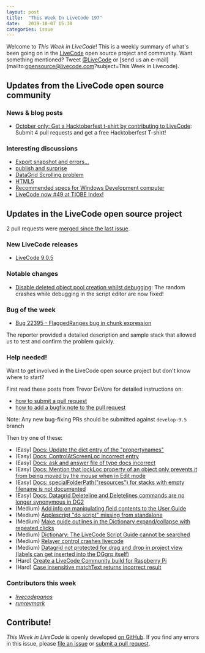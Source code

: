 ```yaml
---
layout: post
title:  "This Week In LiveCode 197"
date:   2019-10-07 15:30
categories: issue
---
```


Welcome to *This Week in LiveCode*!  This is a weekly summary of what's been
going on in the [LiveCode](https://livecode.com/) open source project and
community.  Want something mentioned?  Tweet
[@LiveCode](https://twitter.com/LiveCode) or
[send us an e-mail](mailto:opensource@livecode.com?subject=This Week in Livecode).

## Updates from the LiveCode open source community


### News & blog posts

- [October only: Get a Hacktoberfest t-shirt by contributing to LiveCode](https://hacktoberfest.digitalocean.com): Submit 4 pull requests and get a free Hacktoberfest T-shirt!


### Interesting discussions

- [Export snapshot and errors...](https://www.mail-archive.com/use-livecode@lists.runrev.com/msg103917.html)
- [publish and surprise](https://www.mail-archive.com/use-livecode@lists.runrev.com/msg103927.html)
- [DataGrid Scrolling problem](https://www.mail-archive.com/use-livecode@lists.runrev.com/msg103931.html)
- [HTML5](https://www.mail-archive.com/use-livecode@lists.runrev.com/msg103963.html)
- [Recommended specs for Windows Development computer](https://www.mail-archive.com/use-livecode@lists.runrev.com/msg103973.html)
- [LiveCode now #49 at TIOBE Index!](https://www.mail-archive.com/use-livecode@lists.runrev.com/msg104058.html)

## Updates in the LiveCode open source project

2 pull requests were [merged since the last issue](https://github.com/search?q=org%3Alivecode+is%3Apublic+is%3Apr+is%3Amerged+merged%3A2019-09-30..2019-10-06&type=Issues).




### New LiveCode releases

- [LiveCode 9.0.5](https://www.mail-archive.com/use-livecode@lists.runrev.com/msg104015.html)


### Notable changes

- [Disable deleted object pool creation whilst debugging](https://github.com/livecode/livecode/pull/7185): The random crashes while debugging in the script editor are now fixed!


### Bug of the week

- [Bug 22395 - FlaggedRanges bug in chunk expression](https://quality.livecode.com/show_bug.cgi?id=22395)

The reporter provided a detailed description and sample stack that allowed us to test and confirm the problem quickly.


### Help needed!

Want to get involved in the LiveCode open source project but don't know where
to start?  

First read these posts from Trevor DeVore for detailed instructions on:

- [how to submit a pull request](https://www.mail-archive.com/use-livecode@lists.runrev.com/msg98530.html)
- [how to add a bugfix note to the pull request](https://www.mail-archive.com/use-livecode@lists.runrev.com/msg98611.html)

Note: Any new bug-fixing PRs should be submitted against `develop-9.5` branch

Then try one of these:

- (Easy) [Docs: Update the dict entry of the "propertynames"](https://quality.livecode.com/show_bug.cgi?id=7375)
- (Easy) [Docs: ControlAtScreenLoc incorrect entry](https://quality.livecode.com/show_bug.cgi?id=15645)
- (Easy) [Docs: ask and answer file of type docs incorrect ](https://quality.livecode.com/show_bug.cgi?id=17201)
- (Easy) [Docs: Mention that lockLoc property of an object only prevents it from being moved by the mouse when in Edit mode](https://quality.livecode.com/show_bug.cgi?id=19848)
- (Easy) [Docs: specialFolderPath("resources") for stacks with empty filename is not documented](https://quality.livecode.com/show_bug.cgi?id=21183)
- (Easy) [Docs: Datagrid Deleteline and Deletelines commands are no longer synonymous in DG2](https://quality.livecode.com/show_bug.cgi?id=21576)
- (Medium) [Add info on manipulating field contents to the User Guide](http://quality.livecode.com/show_bug.cgi?id=18990)
- (Medium) [Applescript "do script" missing from standalone](http://quality.livecode.com/show_bug.cgi?id=20993)
- (Medium) [Make guide outlines in the Dictionary expand/collapse with repeated clicks](http://quality.livecode.com/show_bug.cgi?id=18184)
- (Medium) [Dictionary: The LiveCode Script Guide cannot be searched](http://quality.livecode.com/show_bug.cgi?id=15957)
- (Medium) [Relayer control crashes livecode](https://quality.livecode.com/show_bug.cgi?id=21460)
- (Medium) [Datagrid not protected for drag and drop in project view (labels can get inserted into the DGgrp itself)](https://quality.livecode.com/show_bug.cgi?id=21750)
- (Hard) [Create a LiveCode Community build for Raspberry Pi](http://forums.livecode.com/viewtopic.php?f=76&t=27912)
- (Hard) [Case insensitive matchText returns incorrect result](https://quality.livecode.com/show_bug.cgi?id=15312)


### Contributors this week

- *[livecodepanos](https://github.com/livecodepanos)*  
- *[runrevmark](https://github.com/runrevmark)* 

<!---
## Other LiveCode News

This section brings you other interesting news from across the LiveCode universe over the last week. This section may include non OSS projects.

- [Mac Codesigning stops working. (revSecurity.dylib)](https://www.mail-archive.com/use-livecode@lists.runrev.com/msg103905.html)
--->
<!--
## Upcoming events

* [SoCal LiveCode Group Meeting: Sept 5, Pasadena](http://forums.livecode.com/viewtopic.php?f=50&t=32935)
-->

## Contribute!

*This Week in LiveCode* is openly developed
[on GitHub](https://github.com/livecode/this-week-in-livecode).
If you find any errors in this issue, please
[file an issue](https://github.com/livecode/this-week-in-livecode/issues) or
[submit a pull request](https://github.com/livecode/this-week-in-livecode/pulls).

